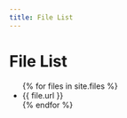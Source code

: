 ```yaml
---
title: File List
---
```

  <h1>File List</h1>

  <ul class="timeline_ul">
    {% for files in site.files %}
        <li class="timeline_card">
        {{ file.url }}
       </li>
    {% endfor %}
  </ul>
